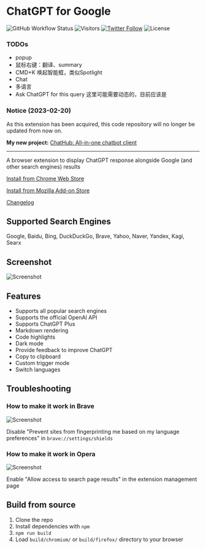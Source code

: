 # ChatGPT for Google

![GitHub Workflow Status](https://img.shields.io/github/actions/workflow/status/wong2/chatgpt-google-extension/pre-release-build.yml)
![Visitors](https://visitor-badge.glitch.me/badge?page_id=wong2.chat-gpt-google-extension&left_color=green&right_color=red)
[![Twitter Follow](https://img.shields.io/twitter/follow/chatgpt4google?style=social)](https://twitter.com/chatgpt4google)
![License](https://img.shields.io/github/license/wong2/chatgpt-google-extension)

### TODOs
 - popup
 - 鼠标右键：翻译、summary
 - CMD+K 唤起智能框，类似Spotlight
 - Chat
 - 多语言
 - Ask ChatGPT for this query 这里可能需要动态的，目前应该是

### Notice (2023-02-20)

As this extension has been acquired, this code repository will no longer be updated from now on.

**My new project:**
[ChatHub: All-in-one chatbot client](https://github.com/chathub-dev/chathub)

---

A browser extension to display ChatGPT response alongside Google (and other search engines) results

[Install from Chrome Web Store](https://chatgpt4google.com/chrome?utm_source=github)

[Install from Mozilla Add-on Store](https://chatgpt4google.com/firefox?utm_source=github)

[Changelog](https://chatgpt-for-google.canny.io/changelog)

## Supported Search Engines

Google, Baidu, Bing, DuckDuckGo, Brave, Yahoo, Naver, Yandex, Kagi, Searx

## Screenshot

![Screenshot](screenshots/extension.png?raw=true)

## Features

- Supports all popular search engines
- Supports the official OpenAI API
- Supports ChatGPT Plus
- Markdown rendering
- Code highlights
- Dark mode
- Provide feedback to improve ChatGPT
- Copy to clipboard
- Custom trigger mode
- Switch languages

## Troubleshooting

### How to make it work in Brave

![Screenshot](screenshots/brave.png?raw=true)

Disable "Prevent sites from fingerprinting me based on my language preferences" in `brave://settings/shields`

### How to make it work in Opera

![Screenshot](screenshots/opera.png?raw=true)

Enable "Allow access to search page results" in the extension management page

## Build from source

1. Clone the repo
2. Install dependencies with `npm`
3. `npm run build`
4. Load `build/chromium/` or `build/firefox/` directory to your browser

